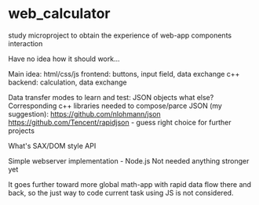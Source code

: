 # web_calculator
study microproject to obtain the experience of web-app components interaction

Have no idea how it should work...

Main idea: 
html/css/js frontend:
buttons, input field, data exchange
c++ backend:
calculation, data exchange

Data transfer modes to learn and test:
JSON objects
what else?
Corresponding c++ libraries needed to compose/parce JSON (my suggestion):
https://github.com/nlohmann/json
https://github.com/Tencent/rapidjson - guess right choice for further projects

What's SAX/DOM style API 

Simple webserver implementation - Node.js
Not  needed anything stronger yet

It goes further toward more global math-app with rapid data flow there and back, so the just way to code current task using JS is not considered.
